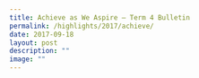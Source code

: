 ```yaml
---
title: Achieve as We Aspire – Term 4 Bulletin
permalink: /highlights/2017/achieve/
date: 2017-09-18
layout: post
description: ""
image: ""
---
```


